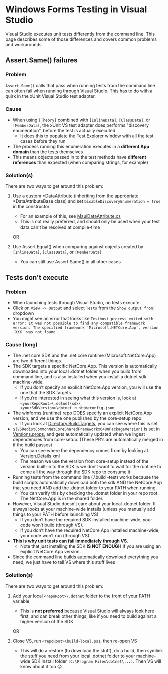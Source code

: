 # Windows Forms Testing in Visual Studio

Visual Studio executes unit tests differently from the command line. This page describes some of those differences and covers common problems and workarounds.

## Assert.Same() failures

### Problem

`Assert.Same()` calls that pass when running tests from the command line can often fail when running through Visual Studio. This has to do with a quirk in the xUnit Visual Studio test adapter.

### Cause

* When using `[Theory]` combined with `[InlineData]`, `[ClassData]`, or `[MemberData]`, the xUnit VS test adapter does performs "discovery enumeration", before the test is actually executed
    * It does this to populate the Test Explorer window with all the test cases before they run
* The process running this enumeration executes in a **different App domain** than the tests themselves
* This means objects passed in to the test methods have **different references** than expected (when comparing strings, for example)

### Solution(s)

There are two ways to get around this problem:

1. Use a custom *DataAttribute (inheriting from the appropriate *DataAttributeBase class) and set `DisableDiscoveryEnumeration = true` in the constructor
    * For an example of this, see [MauiDataAttribute.cs](https://github.com/dotnet/winforms/blob/afa8a0779f261e46fe7eb1611142bea143622578/src/System.Windows.Forms/tests/IntegrationTests/System.Windows.Forms.Maui.IntegrationTests/MauiDataAttribute.cs#L42)
    * This is not really preferred, and should only be used when your test data can't be resolved at compile-time

    OR

1. Use Assert.Equal() when comparing against objects created by `[InlineData]`, `[ClassData]`, or `[MemberData]`
    * You can still use Assert.Same() in all other cases

## Tests don't execute

### Problem

* When launching tests through Visual Studio, no tests execute
* Click on `View -> Output` and select `Tests` from the `Show output from:` dropdown
* You might see an error that looks like `Testhost process exited with error: It was not possible to find any compatible framework version. The specified framework 'Microsoft.NETCore.App', version 'XXX' was not found`

### Cause (long)

* The .net core SDK and the .net core runtime (Microsoft.NetCore.App) are two different things.
* The SDK targets a specific NetCore.App. This version is automatically downloaded into your local .dotnet folder when you build from command line, and is also installed when you install a dotnet sdk machine-wide.
    * If you don’t specify an explicit NetCore.App version, you will use the one that the SDK targets.
    * If you’re interested in seeing what this version is, look at `<yourRepoRoot>\.dotnet\sdk\<yourSdkVersion>\dotnet.runtimeconfig.json`
* The winforms (runtime) repo DOES specify an explicit NetCore.App version, and we use the one published by the core-setup repo.
    * If you look at [Directory.Build.Targets](https://github.com/dotnet/winforms/blob/ac0426561b158522eb8564de2bedd28f28148f8d/Directory.Build.targets#L35), you can see where this is set 
* `$(VSRedistCommonNetCoreSharedFrameworkx6480PackageVersion)` is set in [Versions.props](https://github.com/dotnet/winforms/blob/ac0426561b158522eb8564de2bedd28f28148f8d/eng/Versions.props#L19), and gets automatically updated when we ingest dependencies from core-setup. (These PR's are automatically merged in if the build passes)
    * You can see where the dependency comes from by looking at [Version.Details.xml](https://github.com/dotnet/winforms/blob/ac0426561b158522eb8564de2bedd28f28148f8d/eng/Version.Details.xml#L13)
    * The reason we use the version from core-setup instead of the version built-in to the SDK is we don’t want to wait for the runtime to come all the way through the SDK repo to consume it
* Running tests from the command line (.\build -test) works because the build scripts automatically download both the sdk AND the NetCore.App that you need AND add the .dotnet folder to your PATH when running.
    * You can verify this by checking the .dotnet folder in your repo root. The NetCore.App is in the shared folder.
* However, Visual Studio doesn’t care about your local .dotnet folder. It always looks at your machine-wide installs (unless you manually add things to your PATH before launching VS)
    * If you don’t have the required SDK installed machine-wide, your code won’t build (through VS). 
    * If you don’t have the required NetCore.App installed machine-wide, your code won’t run (through VS). 
* **This is why unit tests can fail immediately through VS.**
    * Note that just installing the SDK **IS NOT ENOUGH** if you are using an explicit NetCore.App version.
* Since the command line builds automatically download everything you need, we just have to tell VS where this stuff lives

### Solution(s)

There are two ways to get around this problem:

1. Add your local `<repoRoot>\.dotnet` folder to the front of your PATH variable
    * This is **not preferred** because Visual Studio will always look here first, and can break other things, like if you need to build against a higher version of the SDK

    OR

1. Close VS, run `<repoRoot>\build-local.ps1`, then re-open VS
    * This will do a restore (to download the stuff), do a build, then symlink the stuff you need from your local .dotnet folder to your machine-wide SDK install folder `(C:\Program Files\dotnet\...)`. Then VS will know about it too 😊

